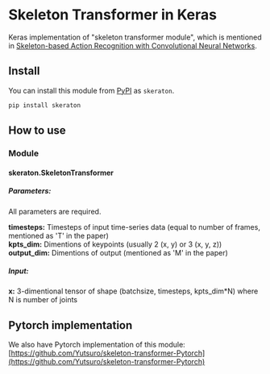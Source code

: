 # Skeleton Transformer in Keras

Keras implementation of "skeleton transformer module", which is mentioned in [Skeleton-based Action Recognition with Convolutional Neural Networks](https://arxiv.org/abs/1704.07595).

## Install

You can install this module from [PyPI](https://pypi.org/project/skeraton) as `skeraton`.

```sh
pip install skeraton
```

## How to use

### Module

#### skeraton.SkeletonTransformer

##### Parameters:

All parameters are required.

**timesteps:** Timesteps of input time-series data (equal to number of frames, mentioned as 'T' in the paper)  
**kpts_dim:** Dimentions of keypoints (usually 2 (x, y) or 3 (x, y, z))
**output_dim:** Dimentions of output (mentioned as 'M' in the paper)

##### Input:

**x:** 3-dimentional tensor of shape (batchsize, timesteps, kpts_dim*N) where N is number of joints

## Pytorch implementation

We also have Pytorch implementation of this module:  
[https://github.com/Yutsuro/skeleton-transformer-Pytorch](https://github.com/Yutsuro/skeleton-transformer-Pytorch)